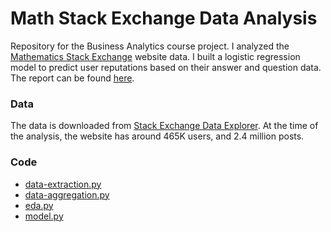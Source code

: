 # Math Stack Exchange Data Analysis

Repository for the Business Analytics course project. I analyzed the [Mathematics Stack Exchange](https://math.stackexchange.com/) website data. I built a logistic regression model to predict user reputations based on their answer and question data. The report can be found [here](report.pdf).

### Data

The data is downloaded from [Stack Exchange Data Explorer](https://data.stackexchange.com/help). At the time of the analysis, the website has around 465K users, and 2.4 million posts.

### Code

* [data-extraction.py](code/data-extraction.py)
* [data-aggregation.py](code/data-aggregation.py)
* [eda.py](code/eda.py)
* [model.py](code/model.py)
